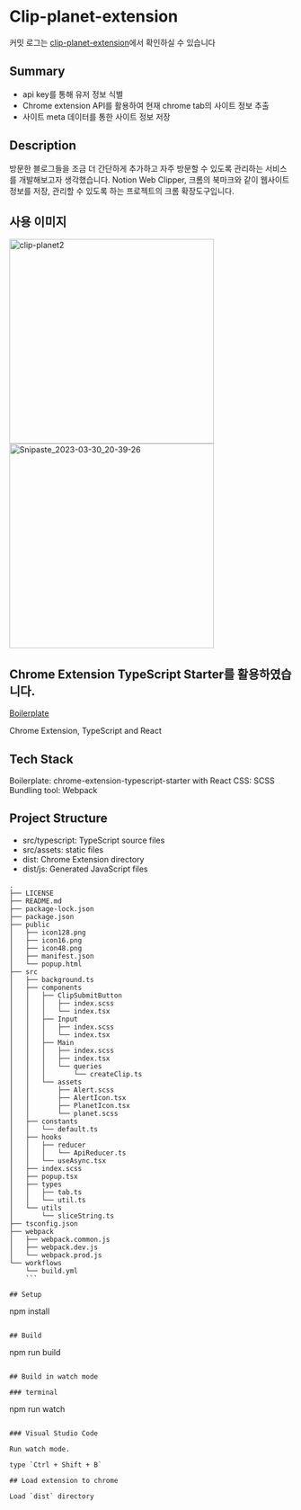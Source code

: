 # Clip-planet-extension

커밋 로그는 [clip-planet-extension](https://github.com/bjc1102/clip-planet-extension)에서 확인하실 수 있습니다

## Summary
- api key를 통해 유저 정보 식별
- Chrome extension API를 활용하여 현재 chrome tab의 사이트 정보 추출
- 사이트 meta 데이터를 통한 사이트 정보 저장

## Description
방문한 블로그들을 조금 더 간단하게 추가하고 자주 방문할 수 있도록 관리하는 서비스를 개발해보고자 생각했습니다. Notion Web Clipper, 크롬의 북마크와 같이 웹사이트 정보를 저장, 관리할 수 있도록 하는 프로젝트의 크롬 확장도구입니다.

## 사용 이미지
<img width="364" alt="clip-planet2" src="https://user-images.githubusercontent.com/71929440/229493057-c0dfe2c3-544e-40ab-92a3-45eedeb97348.png">
<img width="364" alt="Snipaste_2023-03-30_20-39-26" src="https://user-images.githubusercontent.com/71929440/229493061-a177cf69-ce2d-403c-99ec-50f275b38807.png">


## Chrome Extension TypeScript Starter를 활용하였습니다.

[Boilerplate](https://github.com/chibat/chrome-extension-typescript-starter/workflows/build/badge.svg)

Chrome Extension, TypeScript and React

## Tech Stack

Boilerplate: chrome-extension-typescript-starter with React 
CSS: SCSS
Bundling tool: Webpack <br/>

## Project Structure

* src/typescript: TypeScript source files
* src/assets: static files
* dist: Chrome Extension directory
* dist/js: Generated JavaScript files

```
.
├── LICENSE
├── README.md
├── package-lock.json
├── package.json
├── public
│   ├── icon128.png
│   ├── icon16.png
│   ├── icon48.png
│   ├── manifest.json
│   └── popup.html
├── src
│   ├── background.ts
│   ├── components
│   │   ├── ClipSubmitButton
│   │   │   ├── index.scss
│   │   │   └── index.tsx
│   │   ├── Input
│   │   │   ├── index.scss
│   │   │   └── index.tsx
│   │   ├── Main
│   │   │   ├── index.scss
│   │   │   ├── index.tsx
│   │   │   └── queries
│   │   │       └── createClip.ts
│   │   └── assets
│   │       ├── Alert.scss
│   │       ├── AlertIcon.tsx
│   │       ├── PlanetIcon.tsx
│   │       └── planet.scss
│   ├── constants
│   │   └── default.ts
│   ├── hooks
│   │   ├── reducer
│   │   │   └── ApiReducer.ts
│   │   └── useAsync.tsx
│   ├── index.scss
│   ├── popup.tsx
│   ├── types
│   │   ├── tab.ts
│   │   └── util.ts
│   └── utils
│       └── sliceString.ts
├── tsconfig.json
├── webpack
│   ├── webpack.common.js
│   ├── webpack.dev.js
│   └── webpack.prod.js
└── workflows
    └── build.yml
    ```

## Setup

```
npm install
```

## Build

```
npm run build
```

## Build in watch mode

### terminal

```
npm run watch
```

### Visual Studio Code

Run watch mode.

type `Ctrl + Shift + B`

## Load extension to chrome

Load `dist` directory

